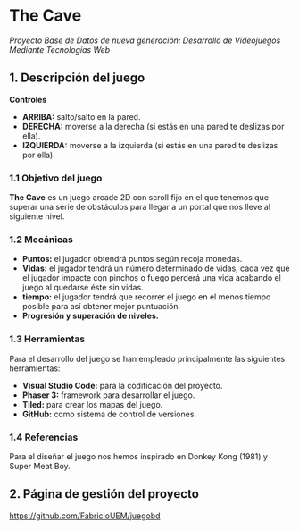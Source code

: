 # The Cave
*Proyecto Base de Datos de nueva generación: Desarrollo de Videojuegos Mediante Tecnologías Web*


## 1. Descripción del juego
__Controles__
- __ARRIBA:__ salto/salto en la pared.
- __DERECHA:__ moverse a la derecha (si estás en una pared te deslizas por ella).
- __IZQUIERDA:__ moverse a la izquierda (si estás en una pared te deslizas por ella).

### 1.1 Objetivo del juego
__The Cave__ es un juego arcade 2D con scroll fijo en el que tenemos que superar una serie de obstáculos para llegar a un portal que nos lleve al siguiente nivel.
### 1.2 Mecánicas
* __Puntos:__ el jugador obtendrá puntos según recoja monedas.
* __Vidas:__ el jugador tendrá un número determinado de vidas, cada vez que el jugador impacte con pinchos o fuego perderá una vida acabando el juego al quedarse éste sin vidas.
* __tiempo:__ el jugador tendrá que recorrer el juego en el menos tiempo posible para así obtener mejor puntuación.
* __Progresión y superación de niveles.__

### 1.3 Herramientas
Para el desarrollo del juego se han empleado principalmente las siguientes herramientas:
* __Visual Studio Code:__ para la codificación del proyecto.
* __Phaser 3:__ framework para desarrollar el juego.
* __Tiled:__ para crear los mapas del juego.
* __GitHub:__ como sistema de control de versiones.

### 1.4 Referencias
Para el diseñar el juego nos hemos inspirado en Donkey Kong (1981) y Super Meat Boy.

## 2. Página de gestión del proyecto
https://github.com/FabricioUEM/juegobd


